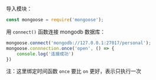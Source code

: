 导入模块：
```js
const mongoose = require('mongoose');
```

用 `connect()` 函数连接 mongodb 数据库：
```js
mongoose.connect('mongodb://127.0.0.1:27017/personal');
mongoose.connnection.once('open', () => {
	console.log('连接成功')
})
```

注：这里绑定时间函数 `once` 要比 `on` 更好，表示只执行一次

